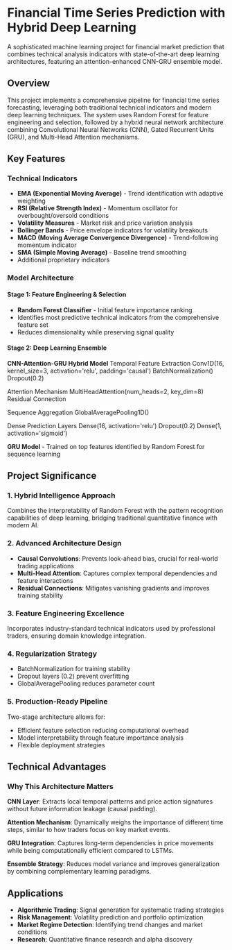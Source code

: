 # Financial Time Series Prediction with Hybrid Deep Learning

A sophisticated machine learning project for financial market prediction that combines technical analysis indicators with state-of-the-art deep learning architectures, featuring an attention-enhanced CNN-GRU ensemble model.

## Overview

This project implements a comprehensive pipeline for financial time series forecasting, leveraging both traditional technical indicators and modern deep learning techniques. The system uses Random Forest for feature engineering and selection, followed by a hybrid neural network architecture combining Convolutional Neural Networks (CNN), Gated Recurrent Units (GRU), and Multi-Head Attention mechanisms.

## Key Features

### Technical Indicators
- **EMA (Exponential Moving Average)** - Trend identification with adaptive weighting
- **RSI (Relative Strength Index)** - Momentum oscillator for overbought/oversold conditions
- **Volatility Measures** - Market risk and price variation analysis
- **Bollinger Bands** - Price envelope indicators for volatility breakouts
- **MACD (Moving Average Convergence Divergence)** - Trend-following momentum indicator
- **SMA (Simple Moving Average)** - Baseline trend smoothing
- Additional proprietary indicators

### Model Architecture

#### Stage 1: Feature Engineering & Selection
- **Random Forest Classifier** - Initial feature importance ranking
- Identifies most predictive technical indicators from the comprehensive feature set
- Reduces dimensionality while preserving signal quality

#### Stage 2: Deep Learning Ensemble

**CNN-Attention-GRU Hybrid Model**
Temporal Feature Extraction
Conv1D(16, kernel_size=3, activation='relu', padding='causal')
BatchNormalization()
Dropout(0.2)

Attention Mechanism
MultiHeadAttention(num_heads=2, key_dim=8)
Residual Connection

Sequence Aggregation
GlobalAveragePooling1D()

Dense Prediction Layers
Dense(16, activation='relu')
Dropout(0.2)
Dense(1, activation='sigmoid')

**GRU Model** - Trained on top features identified by Random Forest for sequence learning

## Project Significance

### 1. **Hybrid Intelligence Approach**
Combines the interpretability of Random Forest with the pattern recognition capabilities of deep learning, bridging traditional quantitative finance with modern AI.

### 2. **Advanced Architecture Design**
- **Causal Convolutions**: Prevents look-ahead bias, crucial for real-world trading applications
- **Multi-Head Attention**: Captures complex temporal dependencies and feature interactions
- **Residual Connections**: Mitigates vanishing gradients and improves training stability

### 3. **Feature Engineering Excellence**
Incorporates industry-standard technical indicators used by professional traders, ensuring domain knowledge integration.

### 4. **Regularization Strategy**
- BatchNormalization for training stability
- Dropout layers (0.2) prevent overfitting
- GlobalAveragePooling reduces parameter count

### 5. **Production-Ready Pipeline**
Two-stage architecture allows for:
- Efficient feature selection reducing computational overhead
- Model interpretability through feature importance analysis
- Flexible deployment strategies

## Technical Advantages

### Why This Architecture Matters

**CNN Layer**: Extracts local temporal patterns and price action signatures without future information leakage (causal padding).

**Attention Mechanism**: Dynamically weighs the importance of different time steps, similar to how traders focus on key market events.

**GRU Integration**: Captures long-term dependencies in price movements while being computationally efficient compared to LSTMs.

**Ensemble Strategy**: Reduces model variance and improves generalization by combining complementary learning paradigms.

## Applications

- **Algorithmic Trading**: Signal generation for systematic trading strategies
- **Risk Management**: Volatility prediction and portfolio optimization
- **Market Regime Detection**: Identifying trend changes and market conditions
- **Research**: Quantitative finance research and alpha discovery


